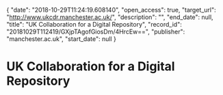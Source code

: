{
  "date": "2018-10-29T11:24:19.608140", 
  "open_access": true, 
  "target_url": "http://www.ukcdr.manchester.ac.uk/", 
  "description": "", 
  "end_date": null, 
  "title": "UK Collaboration for a Digital Repository", 
  "record_id": "20181029T112419/GXjpTAgofGiosDm/4HrcEw==", 
  "publisher": "manchester.ac.uk", 
  "start_date": null
}

# UK Collaboration for a Digital Repository

